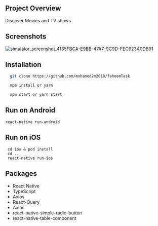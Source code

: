 ## Project Overview

Discover Movies and TV shows

## Screenshots

![simulator_screenshot_4135FBCA-E9BB-47A7-9C9D-FEC623A0DB91](https://user-images.githubusercontent.com/33550035/204081357-00e985e6-7c66-4c0d-8323-9d969fea40b1.png)



## Installation

```sh
  git clone https://github.com/mohamed2m2018/faheemTask

  npm install or yarn

  npm start or yarn start

```

## Run on Android

```
react-native run-android
```

## Run on iOS

```
 cd ios & pod install
 cd ..
 react-native run-ios
```

## Packages

- React Native
- TypeScript
- Axios
- React-Query
- Axios
- react-native-simple-radio-button
- react-native-table-component
